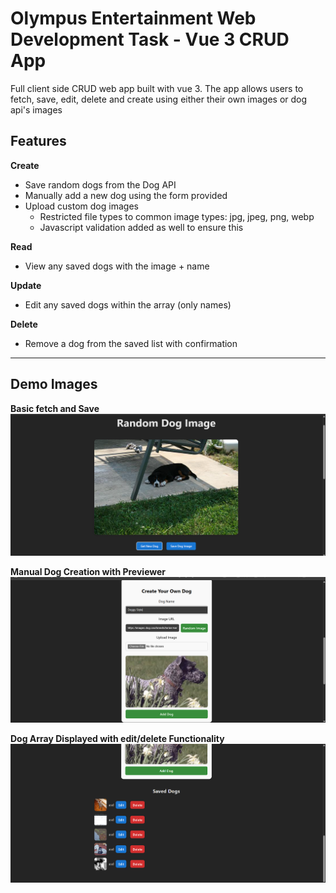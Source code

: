 # Olympus Entertainment Web Development Task - Vue 3 CRUD App
Full client side CRUD web app built with vue 3. The app allows users to fetch, save, edit, delete and create using either their own images or dog api's images

## Features

**Create**
- Save random dogs from the Dog API 
- Manually add a new dog using the form provided
- Upload custom dog images
    - Restricted file types to common image types: jpg, jpeg, png, webp
    - Javascript validation added as well to ensure this

**Read**
- View any saved dogs with the image + name

**Update** 
- Edit any saved dogs within the array (only names)

**Delete**
- Remove a dog from the saved list with confirmation

---
## Demo Images

**Basic fetch and Save**
![Landing Page](Images/image.png)

**Manual Dog Creation with Previewer**
![Manual Form](Images/image-1.png)

**Dog Array Displayed with edit/delete Functionality**
![Dog List](Images/image-2.png)


